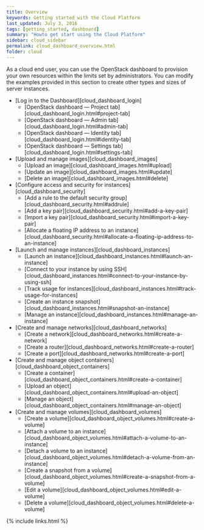 ```yaml
---
title: Overview
keywords: Getting started with the Cloud Platform
last_updated: July 3, 2016
tags: [getting_started, dashboard]
summary: "Howto get start using the Cloud Platform"
sidebar: cloud_sidebar
permalink: cloud_dashboard_overview.html
folder: cloud
---
```


As a cloud end user, you can use the OpenStack dashboard to provision your own resources within the limits set by administrators. You can modify the examples provided in this section to create other types and sizes of server instances.

* [Log in to the Dashboard][cloud_dashboard_login]
  - [OpenStack dashboard — Project tab][cloud_dashboard_login.html#project-tab]
  - [OpenStack dashboard — Admin tab][cloud_dashboard_login.html#admin-tab]
  - [OpenStack dashboard — Identity tab][cloud_dashboard_login.html#identity-tab]
  - [OpenStack dashboard — Settings tab][cloud_dashboard_login.html#settings-tab]
* [Upload and manage images][cloud_dashboard_images]
  - [Upload an image][cloud_dashboard_images.html#upload]
  - [Update an image][cloud_dashboard_images.html#update]
  - [Delete an image][cloud_dashboard_images.html#delete]
* [Configure access and security for instances][cloud_dashboard_security]
  - [Add a rule to the default security group][cloud_dashboard_security.html#addrule]
  - [Add a key pair][cloud_dashboard_security.html#add-a-key-pair]
  - [Import a key pair][cloud_dashboard_security.html#import-a-key-pair]
  - [Allocate a floating IP address to an instance][cloud_dashboard_security.html#allocate-a-floating-ip-address-to-an-instance]
* [Launch and manage instances][cloud_dashboard_instances]
  - [Launch an instance][cloud_dashboard_instances.html#launch-an-instance]
  - [Connect to your instance by using SSH][cloud_dashboard_instances.html#connect-to-your-instance-by-using-ssh]
  - [Track usage for instances][cloud_dashboard_instances.html#track-usage-for-instances]
  - [Create an instance snapshot][cloud_dashboard_instances.html#snapshot-an-instance]
  - [Manage an instance][cloud_dashboard_instances.html#manage-an-instance]
* [Create and manage networks][cloud_dashboard_networks]
  - [Create a network][cloud_dashboard_networks.html#create-a-network]
  - [Create a router][cloud_dashboard_networks.html#create-a-router]
  - [Create a port][cloud_dashboard_networks.html#create-a-port]
* [Create and manage object containers][cloud_dashboard_object_containers]
  - [Create a container][cloud_dashboard_object_containers.html#create-a-container]
  - [Upload an object][cloud_dashboard_object_containers.html#upload-an-object]
  - [Manage an object][cloud_dashboard_object_containers.html#manage-an-object]
* [Create and manage volumes][cloud_dashboard_volumes]
  - [Create a volume][cloud_dashboard_object_volumes.html#create-a-volume]
  - [Attach a volume to an instance][cloud_dashboard_object_volumes.html#attach-a-volume-to-an-instance]
  - [Detach a volume to an instance][cloud_dashboard_object_volumes.html#detach-a-volume-from-an-instance]
  - [Create a snapshot from a volume][cloud_dashboard_object_volumes.html#create-a-snapshot-from-a-volume]
  - [Edit a volume][cloud_dashboard_object_volumes.html#edit-a-volume]
  - [Delete a volume][cloud_dashboard_object_volumes.html#delete-a-volume]

{% include links.html %}
